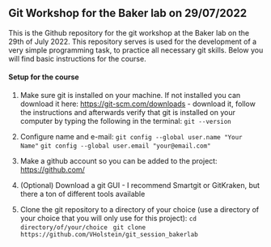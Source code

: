 ## Git Workshop for the Baker lab on 29/07/2022

This is the Github repository for the git workshop at the Baker lab on the 29th of July 2022. This repository serves is used for the development of a very simple programming task, to practice all necessary git skills. Below you will find basic instructions for the course.

#### Setup for the course

1. Make sure git is installed on your machine. If not installed you can download it here: <https://git-scm.com/downloads> - download it, follow the instructions and afterwards verify that git is installed on your computer by typing the following in the terminal: ```git --version```
2. Configure name and e-mail: 
```git config --global user.name "Your Name"```
```git config --global user.email "your@email.com"```

4. Make a github account so you can be added to the project: <https://github.com/>
5. (Optional) Download a git GUI - I recommend Smartgit or GitKraken, but there a ton of different tools available
6. Clone the git repository to a directory of your choice (use a directory of your choice that you will only use for this project): ```cd directory/of/your/choice``` ``` git clone https://github.com/VHolstein/git_session_bakerlab```
